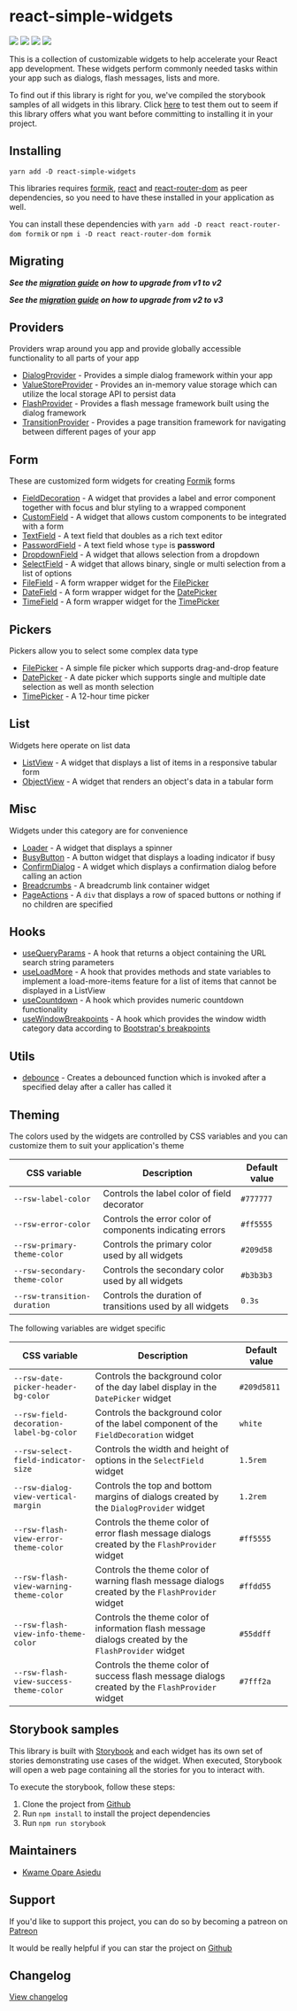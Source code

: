 # react-simple-widgets

![](https://img.shields.io/badge/version-3.0.0-blue)
![](https://img.shields.io/badge/react-v16.13.1+-blue)
![](https://img.shields.io/badge/minified%20size-886.1%20kB-blue)
[![](https://img.shields.io/badge/github-star-lightgrey)](https://github.com/kwameopareasiedu/react-simple-widgets)

This is a collection of customizable widgets to help accelerate your React app development. These widgets perform
commonly needed tasks within your app such as dialogs, flash messages, lists and more.

To find out if this library is right for you, we've compiled the storybook samples of all widgets in this library. Click
[here](https://kwameopareasiedu.github.io/react-simple-widgets/) to test them out to seem if this library offers what
you want before committing to installing it in your project.

## Installing

```
yarn add -D react-simple-widgets
```

This libraries requires [formik](https://jaredpalmer.com/formik/), [react](https://reactjs.org/) and
[react-router-dom](https://reacttraining.com/react-router/web/) as peer dependencies, so you need to have these
installed in your application as well.

You can install these dependencies with `yarn add -D react react-router-dom formik` or
`npm i -D react react-router-dom formik`

## Migrating

**_See the [migration guide](MIGRATION-GUIDE-1-2.md) on how to upgrade from v1 to v2_**

**_See the [migration guide](MIGRATION-GUIDE-2-3.md) on how to upgrade from v2 to v3_**

## Providers

Providers wrap around you app and provide globally accessible functionality to all parts of your app

-   [DialogProvider](src/widgets/dialog-provider/usage.md) - Provides a simple dialog framework within your app
-   [ValueStoreProvider](src/widgets/local-storage-provider/local-storage-provider-usage.md) - Provides an in-memory value storage which can
    utilize the local storage API to persist data
-   [FlashProvider](src/widgets/flash-provider/flash-provider-usage.md) - Provides a flash message framework built using the dialog
    framework
-   [TransitionProvider](src/transition-provider/usage.md) - Provides a page transition framework for
    navigating between different pages of your app

## Form

These are customized form widgets for creating [Formik](https://jaredpalmer.com/formik/) forms

-   [FieldDecoration](src/widgets/field-decoration/field-decoration-usage.md) - A widget that provides a label and error component together
    with focus and blur styling to a wrapped component
-   [CustomField](src/widgets/custom-field/custom-field-usage.md) - A widget that allows custom components to be integrated with a form
-   [TextField](src/widgets/text-field/text-field-usage.md) - A text field that doubles as a rich text editor
-   [PasswordField](src-old/form/password-field/usage.md) - A text field whose `type` is **password**
-   [DropdownField](src/widgets/dropdown-field/dropdown-field-usage.md) - A widget that allows selection from a dropdown
-   [SelectField](src/widgets/select-field/select-field-usage.md) - A widget that allows binary, single or multi selection from a list
    of options
-   [FileField](src-old/form/file-field/usage.md) - A form wrapper widget for the [FilePicker](src-old/form/file-picker/usage.md)
-   [DateField](src-old/form/date-field/usage.md) - A form wrapper widget for the [DatePicker](src-old/form/date-picker/usage.md)
-   [TimeField](src-old/form/time-field/usage.md) - A form wrapper widget for the [TimePicker](src-old/form/time-picker/usage.md)

## Pickers

Pickers allow you to select some complex data type

-   [FilePicker](src-old/form/file-picker/usage.md) - A simple file picker which supports drag-and-drop feature
-   [DatePicker](src-old/form/date-picker/usage.md) - A date picker which supports single and multiple date selection as
    well as month selection
-   [TimePicker](src-old/form/time-picker/usage.md) - A 12-hour time picker

## List

Widgets here operate on list data

-   [ListView](src/widgets/table-view/table-view-usage.md) - A widget that displays a list of items in a responsive tabular form
-   [ObjectView](src/widgets/object-view/object-view-usage.md) - A widget that renders an object's data in a tabular form

## Misc

Widgets under this category are for convenience

-   [Loader](src/widgets/loader/loader-usage.md) - A widget that displays a spinner
-   [BusyButton](src/widgets/busy-button/busy-button-usage.md) - A button widget that displays a loading indicator if busy
-   [ConfirmDialog](src/widgets/confirm-button/confirm-button-usage.md) - A widget which displays a confirmation dialog before calling
    an action
-   [Breadcrumbs](src/widgets/breadcrumbs/breadcrumbs-usage.md) - A breadcrumb link container widget
-   [PageActions](src/widgets/action-bar/action-bar-usage.md) - A `div` that displays a row of spaced buttons or nothing if no
    children are specified

## Hooks

-   [useQueryParams](src/utils/use-query-params/use-query-params-usage.md) - A hook that returns a object containing the URL search
    string parameters
-   [useLoadMore](src-old/hooks/use-load-more/usage.md) - A hook that provides methods and state variables to implement a
    load-more-items feature for a list of items that cannot be displayed in a ListView
-   [useCountdown](src/utils/use-countdown/use-countdown-usage.md) - A hook which provides numeric countdown functionality
-   [useWindowBreakpoints](src-old/hooks/use-window-breakpoints/usage.md) - A hook which provides the window width category
    data according to [Bootstrap's breakpoints](https://getbootstrap.com/docs/4.0/layout/grid/)

## Utils

-   [debounce](src-old/misc/debounce/usage.md) - Creates a debounced function which is invoked after a specified delay after
    a caller has called it

## Theming

The colors used by the widgets are controlled by CSS variables and you can customize them to suit your application's
theme

| CSS variable                  | Description                                              | Default value |
| ----------------------------- | -------------------------------------------------------- | ------------- |
| `--rsw-label-color`           | Controls the label color of field decorator              | `#777777`     |
| `--rsw-error-color`           | Controls the error color of components indicating errors | `#ff5555`     |
| `--rsw-primary-theme-color`   | Controls the primary color used by all widgets           | `#209d58`     |
| `--rsw-secondary-theme-color` | Controls the secondary color used by all widgets         | `#b3b3b3`     |
| `--rsw-transition-duration`   | Controls the duration of transitions used by all widgets | `0.3s`        |

The following variables are widget specific

| CSS variable                            | Description                                                                                         | Default value |
| --------------------------------------- | --------------------------------------------------------------------------------------------------- | ------------- |
| `--rsw-date-picker-header-bg-color`     | Controls the background color of the day label display in the `DatePicker` widget                   | `#209d5811`   |
| `--rsw-field-decoration-label-bg-color` | Controls the background color of the label component of the `FieldDecoration` widget                | `white`       |
| `--rsw-select-field-indicator-size`     | Controls the width and height of options in the `SelectField` widget                                | `1.5rem`      |
| `--rsw-dialog-view-vertical-margin`     | Controls the top and bottom margins of dialogs created by the `DialogProvider` widget               | `1.2rem`      |
| `--rsw-flash-view-error-theme-color`    | Controls the theme color of error flash message dialogs created by the `FlashProvider` widget       | `#ff5555`     |
| `--rsw-flash-view-warning-theme-color`  | Controls the theme color of warning flash message dialogs created by the `FlashProvider` widget     | `#ffdd55`     |
| `--rsw-flash-view-info-theme-color`     | Controls the theme color of information flash message dialogs created by the `FlashProvider` widget | `#55ddff`     |
| `--rsw-flash-view-success-theme-color`  | Controls the theme color of success flash message dialogs created by the `FlashProvider` widget     | `#7fff2a`     |

## Storybook samples

This library is built with [Storybook](https://storybook.js.org/) and each widget has its own set of stories
demonstrating use cases of the widget. When executed, Storybook will open a web page containing all the stories for
you to interact with.

To execute the storybook, follow these steps:

1.  Clone the project from [Github](https://github.com/kwameopareasiedu/react-simple-widgets)
2.  Run `npm install` to install the project dependencies
3.  Run `npm run storybook`

## Maintainers

-   [Kwame Opare Asiedu](https://github.com/kwameopareasiedu/)

## Support

If you'd like to support this project, you can do so by becoming a patreon on
[Patreon](https://www.patreon.com/kwameopareasiedu)

It would be really helpful if you can star the project on
[Github](https://github.com/kwameopareasiedu/react-simple-widgets)

## Changelog

[View changelog](CHANGELOG.md)
